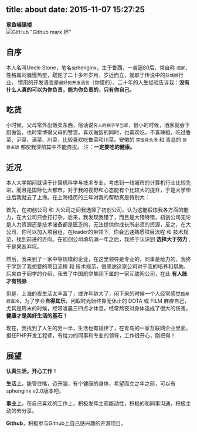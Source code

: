 title: about
date: 2015-11-07 15:27:25
---
__章鱼喵镇楼__  
![GitHub "Github mark 杯"](http://sphenginx.github.io/images/github_mark.png)

## 自序
本人名叫Uncle Stone，笔名sphenginx，生于鲁西，一苦逼80后，常自称 `洒家`，性格属闷骚慢热型，蹉跎了二十多年岁月，岁近而立，就职于传说中的`恭城狮`行业， 惯用的开发语言是`最好的开发语言`（你懂的）。二十年的人生经验告诉我：**没有什么人真的可以为你负责，能为你负责的，只有你自己。**

## 吃货

小时候，父母常外出贩卖东西，俗话说`穷人的孩子早当家`，很小的时候，洒家就会下厨做饭，也时常博得父母的赞赏。喜欢做饭的同时，也喜欢吃，不喜辣椒，吃过鲁菜、沪菜、滇菜、川菜，比较喜欢吃鲁菜和川菜。安徽的 `菜饭骨头汤` 和 青岛的 `排骨米饭` 都使我深陷其中不能自拔。 注：**一定要吃的健康。**

## 近况

本人大学期间就读于计算机科学与技术专业，考虑到一线城市的计算机行业比较先进，而且是国际化大都市，对于我的视野和心态能有个比较大的提升，于是大学毕业后我就去了上海。在上海经历的三年对我的帮助真是特别大：

首先，在初创公司 和 大公司之间我选择了初创公司，认为这能锻炼我各方面的能力，在大公司只会打打杂。后来，我发现我错了，而且是大错特错，初创公司无论是人力资源还是技术储备都是匮乏的，无法提供你成长所必须的资源，反之，在大公司，你可以加入项目组，在leader的带领下，你会迅速熟悉项目流程 和 技术规范，找到前进的方向。在初创公司填坑满一年之后，我终于认识到 **选择大于努力** , 于是果断弃坑。

然后，我来到了一家中等规模的企业，在这里领导是专业的，同事是给力的，我终于学到了我想要的项目流程 和 技术规范，很感谢这家公司对于我的培养和帮助。后来由于同学的介绍，我去了中国航空集团下属的一家互联网公司，在此 **有人脉才有钱脉**

但是，上海的夜生活太丰富了，或许年龄大了，闲下来的时候一个人经常感觉`孤单寂寞冷`，为了学会**自得其乐**，闲暇时光始终靠无休止的 DOTA 或 FILM 麻痹自己，尤其是周末的时候，经常凌晨三四点才休息，经常熬夜对身体造成了很大的伤害，**健康才是美好生活的基石！**

现在，我找到了人生的另一半，生活也有规律了，在青岛的一家互联网企业里面，担任PHP开发工程师，有给力的同事和专业的领导，工作很开心，刚把得！

## 展望
__认真生活，开心工作！__ 

__生活上__，能管住嘴，迈开腿，有个健康的身体，希望而立之年之前，可以有sphenginx v2.0版本吧。  

__事业上__，在自己喜欢的工作上，积极发挥主观能动性，积极的和同事沟通，积极主动的去分享。  

__Github__，积极参与Github上自己感兴趣的开源项目。
